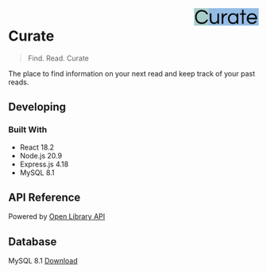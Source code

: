<img src="./client/src/assets/logo.png" alt="Logo of the project" align="right" style="height:35px">

# Curate

> Find. Read. Curate

The place to find information on your next read and keep track of your past reads.

## Developing

### Built With

-   React 18.2
-   Node.js 20.9
-   Express.js 4.18
-   MySQL 8.1

## API Reference

Powered by [Open Library API](https://openlibrary.org/dev/docs/api/search)

## Database

MySQL 8.1
[Download](https://dev.mysql.com/downloads/mysql/)
